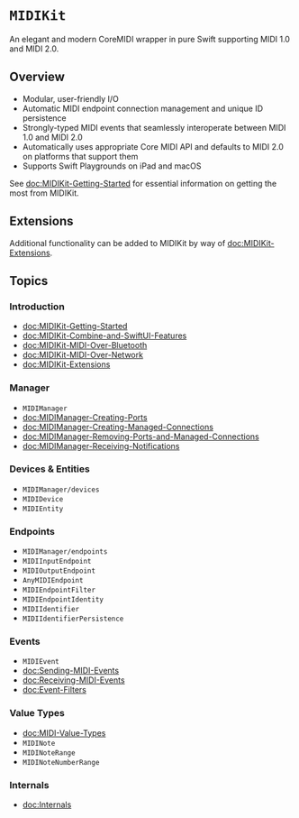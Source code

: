 # ``MIDIKit``

An elegant and modern CoreMIDI wrapper in pure Swift supporting MIDI 1.0 and MIDI 2.0.

## Overview

- Modular, user-friendly I/O
- Automatic MIDI endpoint connection management and unique ID persistence
- Strongly-typed MIDI events that seamlessly interoperate between MIDI 1.0 and MIDI 2.0
- Automatically uses appropriate Core MIDI API and defaults to MIDI 2.0 on platforms that support them
- Supports Swift Playgrounds on iPad and macOS

See <doc:MIDIKit-Getting-Started> for essential information on getting the most from MIDIKit.

## Extensions

Additional functionality can be added to MIDIKit by way of <doc:MIDIKit-Extensions>.

## Topics

### Introduction

- <doc:MIDIKit-Getting-Started>
- <doc:MIDIKit-Combine-and-SwiftUI-Features>
- <doc:MIDIKit-MIDI-Over-Bluetooth>
- <doc:MIDIKit-MIDI-Over-Network>
- <doc:MIDIKit-Extensions>

### Manager

- ``MIDIManager``
- <doc:MIDIManager-Creating-Ports>
- <doc:MIDIManager-Creating-Managed-Connections>
- <doc:MIDIManager-Removing-Ports-and-Managed-Connections>
- <doc:MIDIManager-Receiving-Notifications>

### Devices & Entities

- ``MIDIManager/devices``
- ``MIDIDevice``
- ``MIDIEntity``

### Endpoints

- ``MIDIManager/endpoints``
- ``MIDIInputEndpoint``
- ``MIDIOutputEndpoint``
- ``AnyMIDIEndpoint``
- ``MIDIEndpointFilter``
- ``MIDIEndpointIdentity``
- ``MIDIIdentifier``
- ``MIDIIdentifierPersistence``

### Events

- ``MIDIEvent``
- <doc:Sending-MIDI-Events>
- <doc:Receiving-MIDI-Events>
- <doc:Event-Filters>

### Value Types

- <doc:MIDI-Value-Types>
- ``MIDINote``
- ``MIDINoteRange``
- ``MIDINoteNumberRange``

### Internals

- <doc:Internals>
